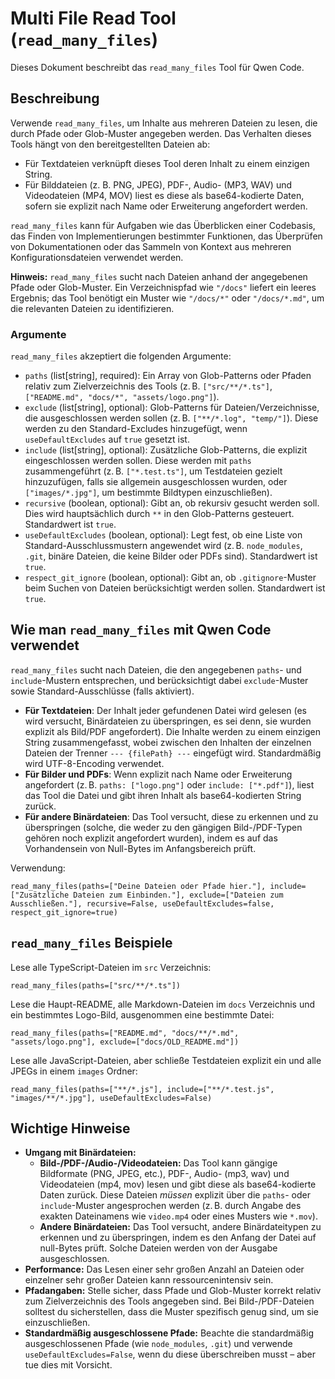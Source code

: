 # Multi File Read Tool (`read_many_files`)

Dieses Dokument beschreibt das `read_many_files` Tool für Qwen Code.

## Beschreibung

Verwende `read_many_files`, um Inhalte aus mehreren Dateien zu lesen, die durch Pfade oder Glob-Muster angegeben werden. Das Verhalten dieses Tools hängt von den bereitgestellten Dateien ab:

- Für Textdateien verknüpft dieses Tool deren Inhalt zu einem einzigen String.
- Für Bilddateien (z. B. PNG, JPEG), PDF-, Audio- (MP3, WAV) und Videodateien (MP4, MOV) liest es diese als base64-kodierte Daten, sofern sie explizit nach Name oder Erweiterung angefordert werden.

`read_many_files` kann für Aufgaben wie das Überblicken einer Codebasis, das Finden von Implementierungen bestimmter Funktionen, das Überprüfen von Dokumentationen oder das Sammeln von Kontext aus mehreren Konfigurationsdateien verwendet werden.

**Hinweis:** `read_many_files` sucht nach Dateien anhand der angegebenen Pfade oder Glob-Muster. Ein Verzeichnispfad wie `"/docs"` liefert ein leeres Ergebnis; das Tool benötigt ein Muster wie `"/docs/*"` oder `"/docs/*.md"`, um die relevanten Dateien zu identifizieren.

### Argumente

`read_many_files` akzeptiert die folgenden Argumente:

- `paths` (list[string], required): Ein Array von Glob-Patterns oder Pfaden relativ zum Zielverzeichnis des Tools (z. B. `["src/**/*.ts"]`, `["README.md", "docs/*", "assets/logo.png"]`).
- `exclude` (list[string], optional): Glob-Patterns für Dateien/Verzeichnisse, die ausgeschlossen werden sollen (z. B. `["**/*.log", "temp/"]`). Diese werden zu den Standard-Excludes hinzugefügt, wenn `useDefaultExcludes` auf `true` gesetzt ist.
- `include` (list[string], optional): Zusätzliche Glob-Patterns, die explizit eingeschlossen werden sollen. Diese werden mit `paths` zusammengeführt (z. B. `["*.test.ts"]`, um Testdateien gezielt hinzuzufügen, falls sie allgemein ausgeschlossen wurden, oder `["images/*.jpg"]`, um bestimmte Bildtypen einzuschließen).
- `recursive` (boolean, optional): Gibt an, ob rekursiv gesucht werden soll. Dies wird hauptsächlich durch `**` in den Glob-Patterns gesteuert. Standardwert ist `true`.
- `useDefaultExcludes` (boolean, optional): Legt fest, ob eine Liste von Standard-Ausschlussmustern angewendet wird (z. B. `node_modules`, `.git`, binäre Dateien, die keine Bilder oder PDFs sind). Standardwert ist `true`.
- `respect_git_ignore` (boolean, optional): Gibt an, ob `.gitignore`-Muster beim Suchen von Dateien berücksichtigt werden sollen. Standardwert ist `true`.

## Wie man `read_many_files` mit Qwen Code verwendet

`read_many_files` sucht nach Dateien, die den angegebenen `paths`- und `include`-Mustern entsprechen, und berücksichtigt dabei `exclude`-Muster sowie Standard-Ausschlüsse (falls aktiviert).

- **Für Textdateien**: Der Inhalt jeder gefundenen Datei wird gelesen (es wird versucht, Binärdateien zu überspringen, es sei denn, sie wurden explizit als Bild/PDF angefordert). Die Inhalte werden zu einem einzigen String zusammengefasst, wobei zwischen den Inhalten der einzelnen Dateien der Trenner `--- {filePath} ---` eingefügt wird. Standardmäßig wird UTF-8-Encoding verwendet.
- **Für Bilder und PDFs**: Wenn explizit nach Name oder Erweiterung angefordert (z. B. `paths: ["logo.png"]` oder `include: ["*.pdf"]`), liest das Tool die Datei und gibt ihren Inhalt als base64-kodierten String zurück.
- **Für andere Binärdateien**: Das Tool versucht, diese zu erkennen und zu überspringen (solche, die weder zu den gängigen Bild-/PDF-Typen gehören noch explizit angefordert wurden), indem es auf das Vorhandensein von Null-Bytes im Anfangsbereich prüft.

Verwendung:

```
read_many_files(paths=["Deine Dateien oder Pfade hier."], include=["Zusätzliche Dateien zum Einbinden."], exclude=["Dateien zum Ausschließen."], recursive=False, useDefaultExcludes=false, respect_git_ignore=true)
```

## `read_many_files` Beispiele

Lese alle TypeScript-Dateien im `src` Verzeichnis:

```
read_many_files(paths=["src/**/*.ts"])
```

Lese die Haupt-README, alle Markdown-Dateien im `docs` Verzeichnis und ein bestimmtes Logo-Bild, ausgenommen eine bestimmte Datei:

```
read_many_files(paths=["README.md", "docs/**/*.md", "assets/logo.png"], exclude=["docs/OLD_README.md"])
```

Lese alle JavaScript-Dateien, aber schließe Testdateien explizit ein und alle JPEGs in einem `images` Ordner:

```
read_many_files(paths=["**/*.js"], include=["**/*.test.js", "images/**/*.jpg"], useDefaultExcludes=False)
```

## Wichtige Hinweise

- **Umgang mit Binärdateien:**
  - **Bild-/PDF-/Audio-/Videodateien:** Das Tool kann gängige Bildformate (PNG, JPEG, etc.), PDF-, Audio- (mp3, wav) und Videodateien (mp4, mov) lesen und gibt diese als base64-kodierte Daten zurück. Diese Dateien _müssen_ explizit über die `paths`- oder `include`-Muster angesprochen werden (z. B. durch Angabe des exakten Dateinamens wie `video.mp4` oder eines Musters wie `*.mov`).
  - **Andere Binärdateien:** Das Tool versucht, andere Binärdateitypen zu erkennen und zu überspringen, indem es den Anfang der Datei auf null-Bytes prüft. Solche Dateien werden von der Ausgabe ausgeschlossen.
- **Performance:** Das Lesen einer sehr großen Anzahl an Dateien oder einzelner sehr großer Dateien kann ressourcenintensiv sein.
- **Pfadangaben:** Stelle sicher, dass Pfade und Glob-Muster korrekt relativ zum Zielverzeichnis des Tools angegeben sind. Bei Bild-/PDF-Dateien solltest du sicherstellen, dass die Muster spezifisch genug sind, um sie einzuschließen.
- **Standardmäßig ausgeschlossene Pfade:** Beachte die standardmäßig ausgeschlossenen Pfade (wie `node_modules`, `.git`) und verwende `useDefaultExcludes=False`, wenn du diese überschreiben musst – aber tue dies mit Vorsicht.